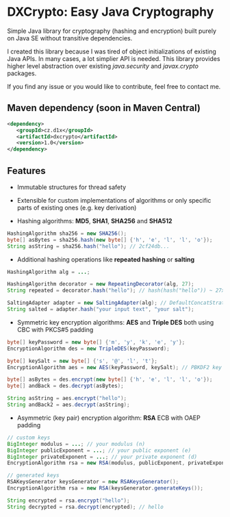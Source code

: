 DXCrypto: Easy Java Cryptography
================================
Simple Java library for cryptography (hashing and encryption) built purely on Java SE without transitive dependencies.

I created this library because I was tired of object initializations of existing Java APIs.
In many cases, a lot simplier API is needed. This library provides higher level abstraction over existing
*java.security* and *javax.crypto* packages.

If you find any issue or you would like to contribute, feel free to contact me.

Maven dependency (soon in Maven Central)
----------------

```xml
<dependency>
   <groupId>cz.d1x</groupId>
   <artifactId>dxcrypto</artifactId>
   <version>1.0</version>
</dependency>
```

Features
--------

- Immutable structures for thread safety

- Extensible for custom implementations of algorithms or only specific parts of existing ones (e.g. key derivation) 

- Hashing algorithms: **MD5**, **SHA1**, **SHA256** and **SHA512**

```java
HashingAlgorithm sha256 = new SHA256();
byte[] asBytes = sha256.hash(new byte[] {'h', 'e', 'l', 'l', 'o'});
String asString = sha256.hash("hello"); // 2cf24db...
```

- Additional hashing operations like **repeated hashing** or **salting**

```java
HashingAlgorithm alg = ...;

HashingAlgorithm decorator = new RepeatingDecorator(alg, 27);
String repeated = decorator.hash("hello"); // hash(hash("hello")) ~ 27x

SaltingAdapter adapter = new SaltingAdapter(alg); // DefaultConcatStrategy
String salted = adapter.hash("your input text", "your salt");
```

- Symmetric key encryption algorithms: **AES** and **Triple DES** both using CBC with PKCS#5 padding

```java
byte[] keyPassword = new byte[] {'m', 'y', 'k', 'e', 'y'};
EncryptionAlgorithm des = new TripleDES(keyPassword);

byte[] keySalt = new byte[] {'s', '@', 'l', 't'};
EncryptionAlgorithm aes = new AES(keyPassword, keySalt); // PBKDF2 key derivation

byte[] asBytes = des.encrypt(new byte[] {'h', 'e', 'l', 'l', 'o'});
byte[] andBack = des.decrypt(asBytes);

String asString = aes.encrypt("hello");
String andBack2 = aes.decrypt(asString);
```

- Asymmetric (key pair) encryption algorithm: **RSA** ECB with OAEP padding

```java
// custom keys
BigInteger modulus = ...; // your modulus (n)
BigInteger publicExponent = ...; // your public exponent (e)
BigInteger privateExponent = ...; // your private exponent (d)
EncryptionAlgorithm rsa = new RSA(modulus, publicExponent, privateExponent);

// generated keys
RSAKeysGenerator keysGenerator = new RSAKeysGenerator();
EncryptionAlgorithm rsa = new RSA(keysGenerator.generateKeys());

String encrypted = rsa.encrypt("hello");
String decrypted = rsa.decrypt(encrypted); // hello
```
